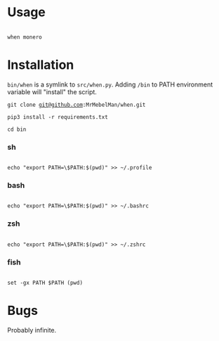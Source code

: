 # Usage

<code>
when monero
</code>

# Installation
<code>bin/when</code> is a symlink to <code>src/when.py</code>. Adding <code>/bin</code> to PATH environment variable will "install" the script.

<code>git clone git@github.com:MrMebelMan/when.git</code>

<code>pip3 install -r requirements.txt</code>

<code>cd bin</code>

### sh
<code>
echo "export PATH=\$PATH:$(pwd)" >> ~/.profile
</code>

### bash
<code>
echo "export PATH=\$PATH:$(pwd)" >> ~/.bashrc
</code>

### zsh
<code>
echo "export PATH=\$PATH:$(pwd)" >> ~/.zshrc
</code>

### fish
<code>
set -gx PATH $PATH (pwd)
</code>

# Bugs

Probably infinite.
